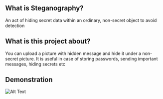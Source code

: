 ## What is Steganography?

An act of hiding secret data within an ordinary, non-secret object to avoid detection

## What is this project about?

You can upload a picture with hidden message and hide it under a non-secret picture.
It is useful in case of storing passwords, sending important messages, hiding secrets etc

## Demonstration

![Alt Text](Demonstration.gif)
